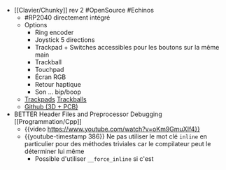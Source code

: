 - [[Clavier/Chunky]] rev 2 #OpenSource #Echinos
	- #RP2040 directement intégré
	- Options
		- Ring encoder
		- Joystick 5 directions
		- Trackpad + Switches accessibles pour les boutons sur la même main
		- Trackball
		- Touchpad
		- Écran RGB
		- Retour haptique
		- Son ... bip/boop
	- [Trackpads](https://www.reddit.com/r/ErgoMechKeyboards/comments/12nsvfb/chunky2040_rev2/?utm_source=share&utm_medium=ios_app&utm_name=ioscss&utm_content=1&utm_term=1) [Trackballs](https://www.reddit.com/r/ErgoMechKeyboards/comments/12wkk9i/chunky2040_rev2_semi_blacked_out_choc_build/)
	- [Github (3D + PCB)](https://github.com/freznel10/Chunky2040_rev2)
- BETTER Header Files and Preprocessor Debugging [[Programmation/Cpp]]
	- {{video https://www.youtube.com/watch?v=oKm9GmuXIf4}}
	- {{youtube-timestamp 386}} Ne pas utiliser le mot clé `inline` en particulier pour des méthodes triviales car le compilateur peut le déterminer lui même
		- Possible d'utiliser `__force_inline` si c'est